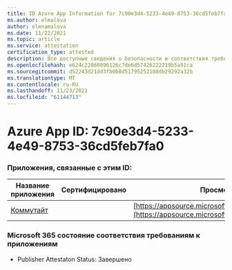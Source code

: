 ```yaml
---
title: ID Azure App Information for 7c90e3d4-5233-4e49-8753-36cd5feb7fa0
ms.author: elmalova
author: elenamalova
ms.date: 11/22/2021
ms.topic: article
ms.service: attestation
certification_type: attested
description: Все доступные сведения о безопасности и соответствия требованиям для 7c90e3d4-5233-4e49-8753-36cd5feb7fa0.
ms.openlocfilehash: e624c22868096126c7de6d57426222219b5a91ca
ms.sourcegitcommit: d52243d21dd3fb0b8d51795252188db29292a32b
ms.translationtype: MT
ms.contentlocale: ru-RU
ms.lasthandoff: 11/23/2021
ms.locfileid: "61144713"
---
```

# <a name="azure-app-id-7c90e3d4-5233-4e49-8753-36cd5feb7fa0"></a>Azure App ID: 7c90e3d4-5233-4e49-8753-36cd5feb7fa0


### <a name="apps-associated-with-this-id"></a>Приложения, связанные с этим ID:
| **Название приложения** | **Сертифицировано** | **Просмотр в AppSource** |
|--------------|---------------|-----------------------|
| [Коммутайт](https://docs.microsoft.com/microsoft-365-app-certification/forward/WA200003325) |  | [https://appsource.microsoft.com/product/office/WA200003325](https://appsource.microsoft.com/product/office/WA200003325) |

### <a name="microsoft-365-app-compliance-status"></a>Microsoft 365 состояние соответствия требованиям к приложениям
- Publisher Attestaton Status: Завершено
